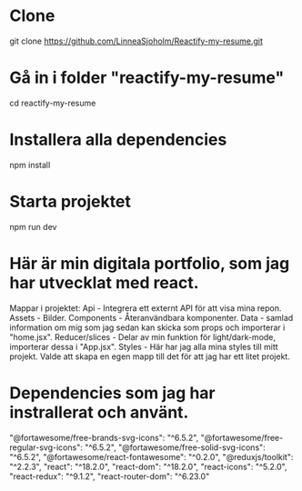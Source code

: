# Clone 
git clone https://github.com/LinneaSjoholm/Reactify-my-resume.git

# Gå in i folder "reactify-my-resume" 
cd reactify-my-resume

# Installera alla dependencies 
npm install

# Starta projektet 
npm run dev

# Här är min digitala portfolio, som jag har utvecklat med react.
Mappar i projektet:
Api - Integrera ett externt API för att visa mina repon.
Assets - Bilder.
Components - Återanvändbara komponenter.
Data - samlad information om mig som jag sedan kan skicka som props och importerar i "home.jsx".
Reducer/slices - Delar av min funktion för light/dark-mode, importerar dessa i "App.jsx".
 Styles - Här har jag alla mina styles till mitt projekt. Valde att skapa en egen mapp till det för att jag har ett litet projekt.

# Dependencies som jag har instrallerat och använt.
"@fortawesome/free-brands-svg-icons": "^6.5.2",
"@fortawesome/free-regular-svg-icons": "^6.5.2",
"@fortawesome/free-solid-svg-icons": "^6.5.2",
"@fortawesome/react-fontawesome": "^0.2.0",
"@reduxjs/toolkit": "^2.2.3",
"react": "^18.2.0",
"react-dom": "^18.2.0",
"react-icons": "^5.2.0",
"react-redux": "^9.1.2",
"react-router-dom": "^6.23.0"
